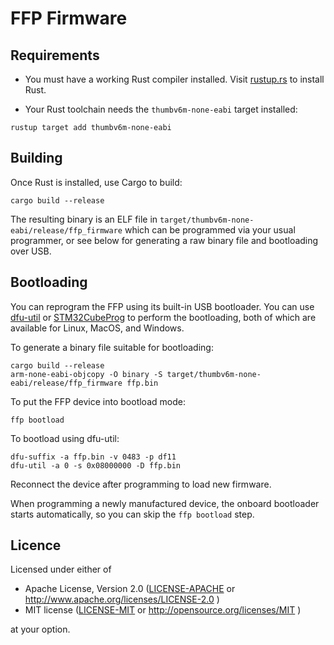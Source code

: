 # FFP Firmware

## Requirements

* You must have a working Rust compiler installed. Visit
[rustup.rs](https://rustup.rs) to install Rust.

* Your Rust toolchain needs the `thumbv6m-none-eabi` target installed:

```
rustup target add thumbv6m-none-eabi
```

## Building

Once Rust is installed, use Cargo to build:

```
cargo build --release
```

The resulting binary is an ELF file in
`target/thumbv6m-none-eabi/release/ffp_firmware` which can be programmed via
your usual programmer, or see below for generating a raw binary file and
bootloading over USB.

## Bootloading

You can reprogram the FFP using its built-in USB bootloader. You can use
[dfu-util](http://dfu-util.sourceforge.net/) or
[STM32CubeProg](https://www.st.com/en/development-tools/stm32cubeprog.html)
to perform the bootloading, both of which are available for Linux, MacOS, and
Windows.

To generate a binary file suitable for bootloading:
```
cargo build --release
arm-none-eabi-objcopy -O binary -S target/thumbv6m-none-eabi/release/ffp_firmware ffp.bin
```

To put the FFP device into bootload mode:
```
ffp bootload
```

To bootload using dfu-util:
```
dfu-suffix -a ffp.bin -v 0483 -p df11
dfu-util -a 0 -s 0x08000000 -D ffp.bin
```

Reconnect the device after programming to load new firmware.

When programming a newly manufactured device, the onboard bootloader starts
automatically, so you can skip the `ffp bootload` step.

## Licence

Licensed under either of

* Apache License, Version 2.0 ([LICENSE-APACHE](../LICENSE-APACHE)
  or http://www.apache.org/licenses/LICENSE-2.0 )
* MIT license ([LICENSE-MIT](../LICENSE-MIT) or
  http://opensource.org/licenses/MIT )

at your option.
